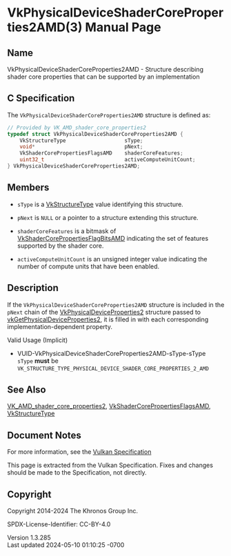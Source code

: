 # VkPhysicalDeviceShaderCoreProperties2AMD(3) Manual Page

## Name

VkPhysicalDeviceShaderCoreProperties2AMD - Structure describing shader
core properties that can be supported by an implementation



## <a href="#_c_specification" class="anchor"></a>C Specification

The `VkPhysicalDeviceShaderCoreProperties2AMD` structure is defined as:

``` c
// Provided by VK_AMD_shader_core_properties2
typedef struct VkPhysicalDeviceShaderCoreProperties2AMD {
    VkStructureType                   sType;
    void*                             pNext;
    VkShaderCorePropertiesFlagsAMD    shaderCoreFeatures;
    uint32_t                          activeComputeUnitCount;
} VkPhysicalDeviceShaderCoreProperties2AMD;
```

## <a href="#_members" class="anchor"></a>Members

- `sType` is a [VkStructureType](https://registry.khronos.org/vulkan/specs/1.3-extensions/man/html/VkStructureType.html) value identifying
  this structure.

- `pNext` is `NULL` or a pointer to a structure extending this
  structure.

- <span id="features-shaderCoreFeatures"></span> `shaderCoreFeatures` is
  a bitmask of
  [VkShaderCorePropertiesFlagBitsAMD](https://registry.khronos.org/vulkan/specs/1.3-extensions/man/html/VkShaderCorePropertiesFlagBitsAMD.html)
  indicating the set of features supported by the shader core.

- <span id="limits-activeComputeUnitCount"></span>
  `activeComputeUnitCount` is an unsigned integer value indicating the
  number of compute units that have been enabled.

## <a href="#_description" class="anchor"></a>Description

If the `VkPhysicalDeviceShaderCoreProperties2AMD` structure is included
in the `pNext` chain of the
[VkPhysicalDeviceProperties2](https://registry.khronos.org/vulkan/specs/1.3-extensions/man/html/VkPhysicalDeviceProperties2.html)
structure passed to
[vkGetPhysicalDeviceProperties2](https://registry.khronos.org/vulkan/specs/1.3-extensions/man/html/vkGetPhysicalDeviceProperties2.html),
it is filled in with each corresponding implementation-dependent
property.

Valid Usage (Implicit)

- <a href="#VUID-VkPhysicalDeviceShaderCoreProperties2AMD-sType-sType"
  id="VUID-VkPhysicalDeviceShaderCoreProperties2AMD-sType-sType"></a>
  VUID-VkPhysicalDeviceShaderCoreProperties2AMD-sType-sType  
  `sType` **must** be
  `VK_STRUCTURE_TYPE_PHYSICAL_DEVICE_SHADER_CORE_PROPERTIES_2_AMD`

## <a href="#_see_also" class="anchor"></a>See Also

[VK_AMD_shader_core_properties2](https://registry.khronos.org/vulkan/specs/1.3-extensions/man/html/VK_AMD_shader_core_properties2.html),
[VkShaderCorePropertiesFlagsAMD](https://registry.khronos.org/vulkan/specs/1.3-extensions/man/html/VkShaderCorePropertiesFlagsAMD.html),
[VkStructureType](https://registry.khronos.org/vulkan/specs/1.3-extensions/man/html/VkStructureType.html)

## <a href="#_document_notes" class="anchor"></a>Document Notes

For more information, see the <a
href="https://registry.khronos.org/vulkan/specs/1.3-extensions/html/vkspec.html#VkPhysicalDeviceShaderCoreProperties2AMD"
target="_blank" rel="noopener">Vulkan Specification</a>

This page is extracted from the Vulkan Specification. Fixes and changes
should be made to the Specification, not directly.

## <a href="#_copyright" class="anchor"></a>Copyright

Copyright 2014-2024 The Khronos Group Inc.

SPDX-License-Identifier: CC-BY-4.0

Version 1.3.285  
Last updated 2024-05-10 01:10:25 -0700
